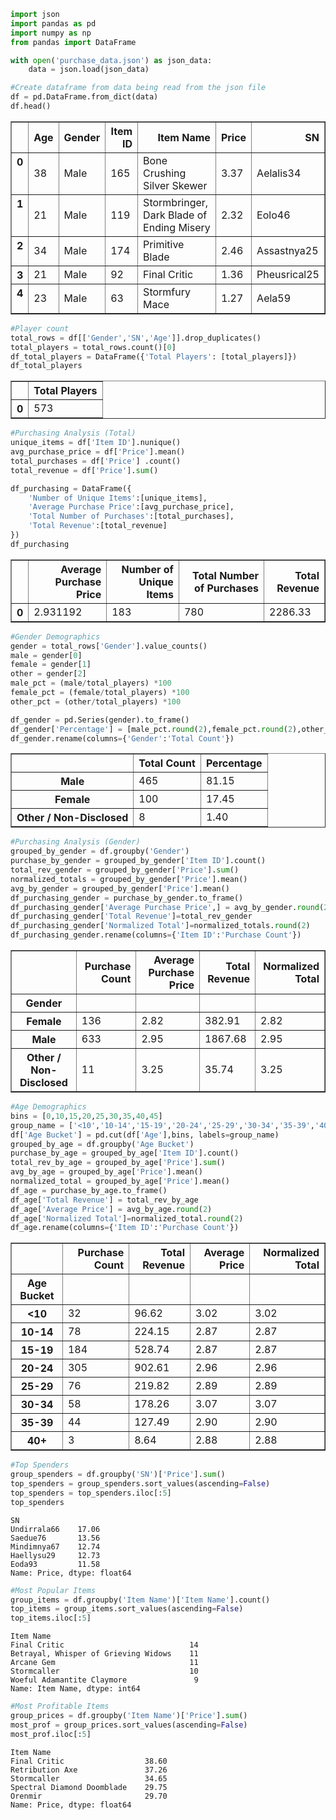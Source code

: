 

```python
import json
import pandas as pd
import numpy as np
from pandas import DataFrame
```


```python
with open('purchase_data.json') as json_data:
    data = json.load(json_data)
```


```python
#Create dataframe from data being read from the json file
df = pd.DataFrame.from_dict(data)
df.head()
```




<div>
<style>
    .dataframe thead tr:only-child th {
        text-align: right;
    }

    .dataframe thead th {
        text-align: left;
    }

    .dataframe tbody tr th {
        vertical-align: top;
    }
</style>
<table border="1" class="dataframe">
  <thead>
    <tr style="text-align: right;">
      <th></th>
      <th>Age</th>
      <th>Gender</th>
      <th>Item ID</th>
      <th>Item Name</th>
      <th>Price</th>
      <th>SN</th>
    </tr>
  </thead>
  <tbody>
    <tr>
      <th>0</th>
      <td>38</td>
      <td>Male</td>
      <td>165</td>
      <td>Bone Crushing Silver Skewer</td>
      <td>3.37</td>
      <td>Aelalis34</td>
    </tr>
    <tr>
      <th>1</th>
      <td>21</td>
      <td>Male</td>
      <td>119</td>
      <td>Stormbringer, Dark Blade of Ending Misery</td>
      <td>2.32</td>
      <td>Eolo46</td>
    </tr>
    <tr>
      <th>2</th>
      <td>34</td>
      <td>Male</td>
      <td>174</td>
      <td>Primitive Blade</td>
      <td>2.46</td>
      <td>Assastnya25</td>
    </tr>
    <tr>
      <th>3</th>
      <td>21</td>
      <td>Male</td>
      <td>92</td>
      <td>Final Critic</td>
      <td>1.36</td>
      <td>Pheusrical25</td>
    </tr>
    <tr>
      <th>4</th>
      <td>23</td>
      <td>Male</td>
      <td>63</td>
      <td>Stormfury Mace</td>
      <td>1.27</td>
      <td>Aela59</td>
    </tr>
  </tbody>
</table>
</div>




```python
#Player count
total_rows = df[['Gender','SN','Age']].drop_duplicates()
total_players = total_rows.count()[0]
df_total_players = DataFrame({'Total Players': [total_players]})
df_total_players
```




<div>
<style>
    .dataframe thead tr:only-child th {
        text-align: right;
    }

    .dataframe thead th {
        text-align: left;
    }

    .dataframe tbody tr th {
        vertical-align: top;
    }
</style>
<table border="1" class="dataframe">
  <thead>
    <tr style="text-align: right;">
      <th></th>
      <th>Total Players</th>
    </tr>
  </thead>
  <tbody>
    <tr>
      <th>0</th>
      <td>573</td>
    </tr>
  </tbody>
</table>
</div>




```python
#Purchasing Analysis (Total)
unique_items = df['Item ID'].nunique()
avg_purchase_price = df['Price'].mean()
total_purchases = df['Price'] .count()
total_revenue = df['Price'].sum()

df_purchasing = DataFrame({
    'Number of Unique Items':[unique_items],
    'Average Purchase Price':[avg_purchase_price],
    'Total Number of Purchases':[total_purchases],
    'Total Revenue':[total_revenue]
})
df_purchasing
```




<div>
<style>
    .dataframe thead tr:only-child th {
        text-align: right;
    }

    .dataframe thead th {
        text-align: left;
    }

    .dataframe tbody tr th {
        vertical-align: top;
    }
</style>
<table border="1" class="dataframe">
  <thead>
    <tr style="text-align: right;">
      <th></th>
      <th>Average Purchase Price</th>
      <th>Number of Unique Items</th>
      <th>Total Number of Purchases</th>
      <th>Total Revenue</th>
    </tr>
  </thead>
  <tbody>
    <tr>
      <th>0</th>
      <td>2.931192</td>
      <td>183</td>
      <td>780</td>
      <td>2286.33</td>
    </tr>
  </tbody>
</table>
</div>




```python
#Gender Demographics
gender = total_rows['Gender'].value_counts()
male = gender[0]
female = gender[1]
other = gender[2]
male_pct = (male/total_players) *100
female_pct = (female/total_players) *100
other_pct = (other/total_players) *100

df_gender = pd.Series(gender).to_frame()
df_gender['Percentage'] = [male_pct.round(2),female_pct.round(2),other_pct.round(2)]
df_gender.rename(columns={'Gender':'Total Count'})
```




<div>
<style>
    .dataframe thead tr:only-child th {
        text-align: right;
    }

    .dataframe thead th {
        text-align: left;
    }

    .dataframe tbody tr th {
        vertical-align: top;
    }
</style>
<table border="1" class="dataframe">
  <thead>
    <tr style="text-align: right;">
      <th></th>
      <th>Total Count</th>
      <th>Percentage</th>
    </tr>
  </thead>
  <tbody>
    <tr>
      <th>Male</th>
      <td>465</td>
      <td>81.15</td>
    </tr>
    <tr>
      <th>Female</th>
      <td>100</td>
      <td>17.45</td>
    </tr>
    <tr>
      <th>Other / Non-Disclosed</th>
      <td>8</td>
      <td>1.40</td>
    </tr>
  </tbody>
</table>
</div>




```python
#Purchasing Analysis (Gender)
grouped_by_gender = df.groupby('Gender')
purchase_by_gender = grouped_by_gender['Item ID'].count()
total_rev_gender = grouped_by_gender['Price'].sum()
normalized_totals = grouped_by_gender['Price'].mean()
avg_by_gender = grouped_by_gender['Price'].mean()
df_purchasing_gender = purchase_by_gender.to_frame()
df_purchasing_gender['Average Purchase Price',] = avg_by_gender.round(2)
df_purchasing_gender['Total Revenue']=total_rev_gender
df_purchasing_gender['Normalized Total']=normalized_totals.round(2)
df_purchasing_gender.rename(columns={'Item ID':'Purchase Count'})
```




<div>
<style>
    .dataframe thead tr:only-child th {
        text-align: right;
    }

    .dataframe thead th {
        text-align: left;
    }

    .dataframe tbody tr th {
        vertical-align: top;
    }
</style>
<table border="1" class="dataframe">
  <thead>
    <tr style="text-align: right;">
      <th></th>
      <th>Purchase Count</th>
      <th>Average Purchase Price</th>
      <th>Total Revenue</th>
      <th>Normalized Total</th>
    </tr>
    <tr>
      <th>Gender</th>
      <th></th>
      <th></th>
      <th></th>
      <th></th>
    </tr>
  </thead>
  <tbody>
    <tr>
      <th>Female</th>
      <td>136</td>
      <td>2.82</td>
      <td>382.91</td>
      <td>2.82</td>
    </tr>
    <tr>
      <th>Male</th>
      <td>633</td>
      <td>2.95</td>
      <td>1867.68</td>
      <td>2.95</td>
    </tr>
    <tr>
      <th>Other / Non-Disclosed</th>
      <td>11</td>
      <td>3.25</td>
      <td>35.74</td>
      <td>3.25</td>
    </tr>
  </tbody>
</table>
</div>




```python
#Age Demographics
bins = [0,10,15,20,25,30,35,40,45]
group_name = ['<10','10-14','15-19','20-24','25-29','30-34','35-39','40+']
df['Age Bucket'] = pd.cut(df['Age'],bins, labels=group_name)
grouped_by_age = df.groupby('Age Bucket')
purchase_by_age = grouped_by_age['Item ID'].count()
total_rev_by_age = grouped_by_age['Price'].sum()
avg_by_age = grouped_by_age['Price'].mean()
normalized_total = grouped_by_age['Price'].mean()
df_age = purchase_by_age.to_frame()
df_age['Total Revenue'] = total_rev_by_age
df_age['Average Price'] = avg_by_age.round(2)
df_age['Normalized Total']=normalized_total.round(2)
df_age.rename(columns={'Item ID':'Purchase Count'})
```




<div>
<style>
    .dataframe thead tr:only-child th {
        text-align: right;
    }

    .dataframe thead th {
        text-align: left;
    }

    .dataframe tbody tr th {
        vertical-align: top;
    }
</style>
<table border="1" class="dataframe">
  <thead>
    <tr style="text-align: right;">
      <th></th>
      <th>Purchase Count</th>
      <th>Total Revenue</th>
      <th>Average Price</th>
      <th>Normalized Total</th>
    </tr>
    <tr>
      <th>Age Bucket</th>
      <th></th>
      <th></th>
      <th></th>
      <th></th>
    </tr>
  </thead>
  <tbody>
    <tr>
      <th>&lt;10</th>
      <td>32</td>
      <td>96.62</td>
      <td>3.02</td>
      <td>3.02</td>
    </tr>
    <tr>
      <th>10-14</th>
      <td>78</td>
      <td>224.15</td>
      <td>2.87</td>
      <td>2.87</td>
    </tr>
    <tr>
      <th>15-19</th>
      <td>184</td>
      <td>528.74</td>
      <td>2.87</td>
      <td>2.87</td>
    </tr>
    <tr>
      <th>20-24</th>
      <td>305</td>
      <td>902.61</td>
      <td>2.96</td>
      <td>2.96</td>
    </tr>
    <tr>
      <th>25-29</th>
      <td>76</td>
      <td>219.82</td>
      <td>2.89</td>
      <td>2.89</td>
    </tr>
    <tr>
      <th>30-34</th>
      <td>58</td>
      <td>178.26</td>
      <td>3.07</td>
      <td>3.07</td>
    </tr>
    <tr>
      <th>35-39</th>
      <td>44</td>
      <td>127.49</td>
      <td>2.90</td>
      <td>2.90</td>
    </tr>
    <tr>
      <th>40+</th>
      <td>3</td>
      <td>8.64</td>
      <td>2.88</td>
      <td>2.88</td>
    </tr>
  </tbody>
</table>
</div>




```python
#Top Spenders
group_spenders = df.groupby('SN')['Price'].sum()
top_spenders = group_spenders.sort_values(ascending=False)
top_spenders = top_spenders.iloc[:5]
top_spenders
```




    SN
    Undirrala66    17.06
    Saedue76       13.56
    Mindimnya67    12.74
    Haellysu29     12.73
    Eoda93         11.58
    Name: Price, dtype: float64




```python
#Most Popular Items
group_items = df.groupby('Item Name')['Item Name'].count()
top_items = group_items.sort_values(ascending=False)
top_items.iloc[:5]
```




    Item Name
    Final Critic                            14
    Betrayal, Whisper of Grieving Widows    11
    Arcane Gem                              11
    Stormcaller                             10
    Woeful Adamantite Claymore               9
    Name: Item Name, dtype: int64




```python
#Most Profitable Items
group_prices = df.groupby('Item Name')['Price'].sum()
most_prof = group_prices.sort_values(ascending=False)
most_prof.iloc[:5]
```




    Item Name
    Final Critic                  38.60
    Retribution Axe               37.26
    Stormcaller                   34.65
    Spectral Diamond Doomblade    29.75
    Orenmir                       29.70
    Name: Price, dtype: float64


